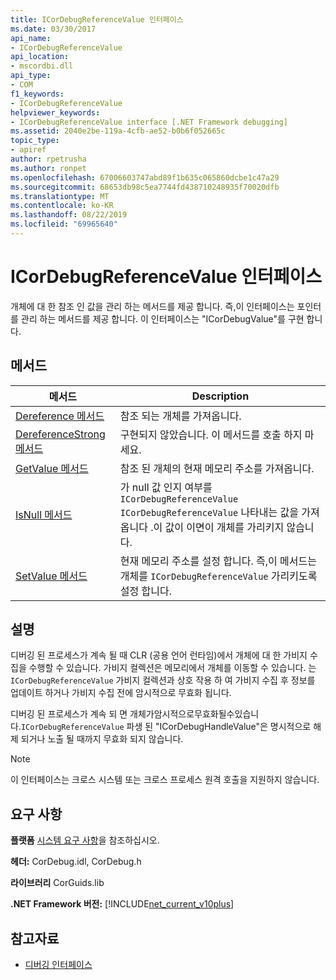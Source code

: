 ```yaml
---
title: ICorDebugReferenceValue 인터페이스
ms.date: 03/30/2017
api_name:
- ICorDebugReferenceValue
api_location:
- mscordbi.dll
api_type:
- COM
f1_keywords:
- ICorDebugReferenceValue
helpviewer_keywords:
- ICorDebugReferenceValue interface [.NET Framework debugging]
ms.assetid: 2040e2be-119a-4cfb-ae52-b0b6f052665c
topic_type:
- apiref
author: rpetrusha
ms.author: ronpet
ms.openlocfilehash: 67006603747abd89f1b635c065860dcbe1c47a29
ms.sourcegitcommit: 68653db98c5ea7744fd438710248935f70020dfb
ms.translationtype: MT
ms.contentlocale: ko-KR
ms.lasthandoff: 08/22/2019
ms.locfileid: "69965640"
---
```

# <a name="icordebugreferencevalue-interface"></a>ICorDebugReferenceValue 인터페이스
개체에 대 한 참조 인 값을 관리 하는 메서드를 제공 합니다. 즉,이 인터페이스는 포인터를 관리 하는 메서드를 제공 합니다. 이 인터페이스는 "ICorDebugValue"를 구현 합니다.  
  
## <a name="methods"></a>메서드  
  
|메서드|Description|  
|------------|-----------------|  
|[Dereference 메서드](../../../../docs/framework/unmanaged-api/debugging/icordebugreferencevalue-dereference-method.md)|참조 되는 개체를 가져옵니다.|  
|[DereferenceStrong 메서드](../../../../docs/framework/unmanaged-api/debugging/icordebugreferencevalue-dereferencestrong-method.md)|구현되지 않았습니다. 이 메서드를 호출 하지 마세요.|  
|[GetValue 메서드](../../../../docs/framework/unmanaged-api/debugging/icordebugreferencevalue-getvalue-method.md)|참조 된 개체의 현재 메모리 주소를 가져옵니다.|  
|[IsNull 메서드](../../../../docs/framework/unmanaged-api/debugging/icordebugreferencevalue-isnull-method.md)|가 null 값 인지 여부를 `ICorDebugReferenceValue` `ICorDebugReferenceValue` 나타내는 값을 가져옵니다 .이 값이 이면이 개체를 가리키지 않습니다.|  
|[SetValue 메서드](../../../../docs/framework/unmanaged-api/debugging/icordebugreferencevalue-setvalue-method.md)|현재 메모리 주소를 설정 합니다. 즉,이 메서드는 개체를 `ICorDebugReferenceValue` 가리키도록 설정 합니다.|  
  
## <a name="remarks"></a>설명  
 디버깅 된 프로세스가 계속 될 때 CLR (공용 언어 런타임)에서 개체에 대 한 가비지 수집을 수행할 수 있습니다. 가비지 컬렉션은 메모리에서 개체를 이동할 수 있습니다. 는 `ICorDebugReferenceValue` 가비지 컬렉션과 상호 작용 하 여 가비지 수집 후 정보를 업데이트 하거나 가비지 수집 전에 암시적으로 무효화 됩니다.  
  
 디버깅 된 프로세스가 계속 되 면 개체가암시적으로무효화될수있습니다.`ICorDebugReferenceValue` 파생 된 "ICorDebugHandleValue"은 명시적으로 해제 되거나 노출 될 때까지 무효화 되지 않습니다.  
  
> [!NOTE]
> 이 인터페이스는 크로스 시스템 또는 크로스 프로세스 원격 호출을 지원하지 않습니다.  
  
## <a name="requirements"></a>요구 사항  
 **플랫폼** [시스템 요구 사항](../../../../docs/framework/get-started/system-requirements.md)을 참조하십시오.  
  
 **헤더:** CorDebug.idl, CorDebug.h  
  
 **라이브러리** CorGuids.lib  
  
 **.NET Framework 버전:** [!INCLUDE[net_current_v10plus](../../../../includes/net-current-v10plus-md.md)]  
  
## <a name="see-also"></a>참고자료

- [디버깅 인터페이스](../../../../docs/framework/unmanaged-api/debugging/debugging-interfaces.md)
